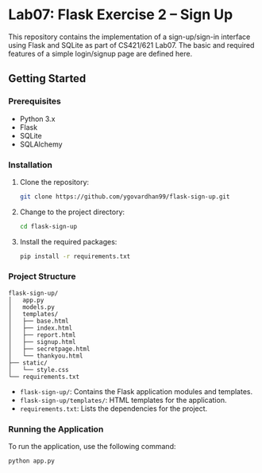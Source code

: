 # Lab07: Flask Exercise 2 – Sign Up

This repository contains the implementation of a sign-up/sign-in interface using Flask and SQLite as part of CS421/621 Lab07. The basic and required features of a simple login/signup page are defined here. 

## Getting Started

### Prerequisites

- Python 3.x
- Flask
- SQLite
- SQLAlchemy

### Installation

1. Clone the repository:
    ```bash
    git clone https://github.com/ygovardhan99/flask-sign-up.git
    ```
2. Change to the project directory:
    ```bash
    cd flask-sign-up
    ```
3. Install the required packages:
    ```bash
    pip install -r requirements.txt
    ```

### Project Structure

```
flask-sign-up/
│   app.py
│   models.py
│   templates/
│   ├── base.html
│   ├── index.html
│   ├── report.html
│   ├── signup.html
│   ├── secretpage.html
│   └── thankyou.html
├── static/
│   └── style.css
└── requirements.txt
```

- `flask-sign-up/`: Contains the Flask application modules and templates.
- `flask-sign-up/templates/`: HTML templates for the application.
- `requirements.txt`: Lists the dependencies for the project.

### Running the Application

To run the application, use the following command:

```bash
python app.py
```
